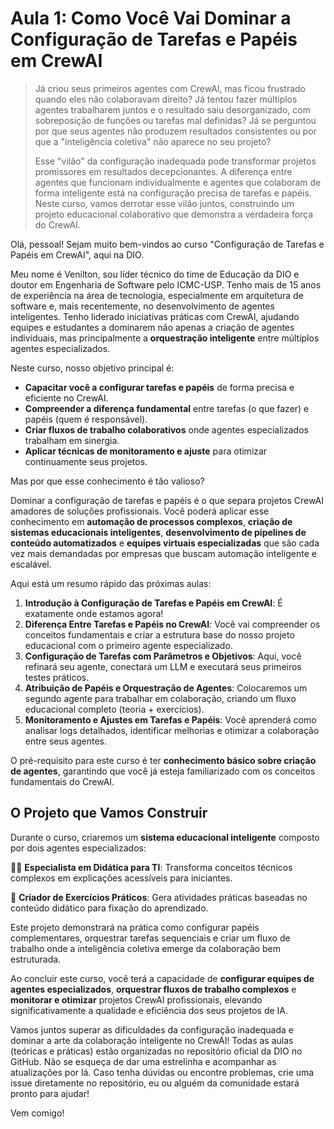 # Aula 1: Como Você Vai Dominar a Configuração de Tarefas e Papéis em CrewAI

> Já criou seus primeiros agentes com CrewAI, mas ficou frustrado quando eles não colaboravam direito? Já tentou fazer múltiplos agentes trabalharem juntos e o resultado saiu desorganizado, com sobreposição de funções ou tarefas mal definidas? Já se perguntou por que seus agentes não produzem resultados consistentes ou por que a "inteligência coletiva" não aparece no seu projeto?
>
> Esse "vilão" da configuração inadequada pode transformar projetos promissores em resultados decepcionantes. A diferença entre agentes que funcionam individualmente e agentes que colaboram de forma inteligente está na configuração precisa de tarefas e papéis. Neste curso, vamos derrotar esse vilão juntos, construindo um projeto educacional colaborativo que demonstra a verdadeira força do CrewAI.

Olá, pessoal! Sejam muito bem-vindos ao curso "Configuração de Tarefas e Papéis em CrewAI", aqui na DIO.

Meu nome é Venilton, sou líder técnico do time de Educação da DIO e doutor em Engenharia de Software pelo ICMC-USP. Tenho mais de 15 anos de experiência na área de tecnologia, especialmente em arquitetura de software e, mais recentemente, no desenvolvimento de agentes inteligentes. Tenho liderado iniciativas práticas com CrewAI, ajudando equipes e estudantes a dominarem não apenas a criação de agentes individuais, mas principalmente a **orquestração inteligente** entre múltiplos agentes especializados.

Neste curso, nosso objetivo principal é:

* **Capacitar você a configurar tarefas e papéis** de forma precisa e eficiente no CrewAI.
* **Compreender a diferença fundamental** entre tarefas (o que fazer) e papéis (quem é responsável).
* **Criar fluxos de trabalho colaborativos** onde agentes especializados trabalham em sinergia.
* **Aplicar técnicas de monitoramento e ajuste** para otimizar continuamente seus projetos.

Mas por que esse conhecimento é tão valioso?

Dominar a configuração de tarefas e papéis é o que separa projetos CrewAI amadores de soluções profissionais. Você poderá aplicar esse conhecimento em **automação de processos complexos**, **criação de sistemas educacionais inteligentes**, **desenvolvimento de pipelines de conteúdo automatizados** e **equipes virtuais especializadas** que são cada vez mais demandadas por empresas que buscam automação inteligente e escalável.

Aqui está um resumo rápido das próximas aulas:

1. **Introdução à Configuração de Tarefas e Papéis em CrewAI**: É exatamente onde estamos agora!
2. **Diferença Entre Tarefas e Papéis no CrewAI**: Você vai compreender os conceitos fundamentais e criar a estrutura base do nosso projeto educacional com o primeiro agente especializado.
3. **Configuração de Tarefas com Parâmetros e Objetivos**: Aqui, você refinará seu agente, conectará um LLM e executará seus primeiros testes práticos.
4. **Atribuição de Papéis e Orquestração de Agentes**: Colocaremos um segundo agente para trabalhar em colaboração, criando um fluxo educacional completo (teoria + exercícios).
5. **Monitoramento e Ajustes em Tarefas e Papéis**: Você aprenderá como analisar logs detalhados, identificar melhorias e otimizar a colaboração entre seus agentes.

O pré-requisito para este curso é ter **conhecimento básico sobre criação de agentes**, garantindo que você já esteja familiarizado com os conceitos fundamentais do CrewAI.

## O Projeto que Vamos Construir

Durante o curso, criaremos um **sistema educacional inteligente** composto por dois agentes especializados:

🧑‍🏫 **Especialista em Didática para TI**: Transforma conceitos técnicos complexos em explicações acessíveis para iniciantes.

📝 **Criador de Exercícios Práticos**: Gera atividades práticas baseadas no conteúdo didático para fixação do aprendizado.

Este projeto demonstrará na prática como configurar papéis complementares, orquestrar tarefas sequenciais e criar um fluxo de trabalho onde a inteligência coletiva emerge da colaboração bem estruturada.

Ao concluir este curso, você terá a capacidade de **configurar equipes de agentes especializados**, **orquestrar fluxos de trabalho complexos** e **monitorar e otimizar** projetos CrewAI profissionais, elevando significativamente a qualidade e eficiência dos seus projetos de IA.

Vamos juntos superar as dificuldades da configuração inadequada e dominar a arte da colaboração inteligente no CrewAI! Todas as aulas (teóricas e práticas) estão organizadas no repositório oficial da DIO no GitHub. Não se esqueça de dar uma estrelinha e acompanhar as atualizações por lá. Caso tenha dúvidas ou encontre problemas, crie uma issue diretamente no repositório, eu ou alguém da comunidade estará pronto para ajudar!

Vem comigo!
